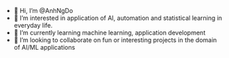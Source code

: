 - 👋 Hi, I’m @AnhNgDo
- 👀 I’m interested in application of AI, automation and statistical learning in everyday life.
- 🌱 I’m currently learning machine learning, application development
- 💞️ I’m looking to collaborate on fun or interesting projects in the domain of AI/ML applications

<!---
AnhNgDo/AnhNgDo is a ✨ special ✨ repository because its `README.md` (this file) appears on your GitHub profile.
You can click the Preview link to take a look at your changes.
--->
